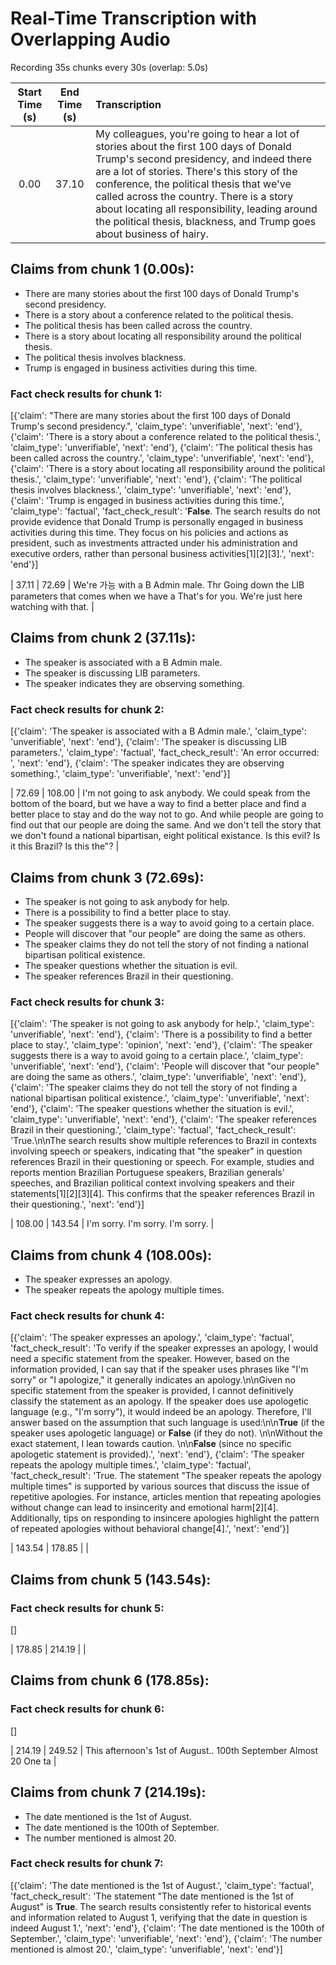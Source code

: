 # Real-Time Transcription with Overlapping Audio

Recording 35s chunks every 30s (overlap: 5.0s)

| Start Time (s) | End Time (s) | Transcription |
|:-------------:|:-------------:|:--------------|
| 0.00 | 37.10 | My colleagues, you're going to hear a lot of stories about the first 100 days of Donald Trump's second presidency, and indeed there are a lot of stories. There's this story of the conference, the political thesis that we've called across the country. There is a story about locating all responsibility, leading around the political thesis, blackness, and Trump goes about business of hairy. |

## Claims from chunk 1 (0.00s):
- There are many stories about the first 100 days of Donald Trump's second presidency.
- There is a story about a conference related to the political thesis.
- The political thesis has been called across the country.
- There is a story about locating all responsibility around the political thesis.
- The political thesis involves blackness.
- Trump is engaged in business activities during this time.

### Fact check results for chunk 1:
[{'claim': "There are many stories about the first 100 days of Donald Trump's second presidency.", 'claim_type': 'unverifiable', 'next': 'end'}, {'claim': 'There is a story about a conference related to the political thesis.', 'claim_type': 'unverifiable', 'next': 'end'}, {'claim': 'The political thesis has been called across the country.', 'claim_type': 'unverifiable', 'next': 'end'}, {'claim': 'There is a story about locating all responsibility around the political thesis.', 'claim_type': 'unverifiable', 'next': 'end'}, {'claim': 'The political thesis involves blackness.', 'claim_type': 'unverifiable', 'next': 'end'}, {'claim': 'Trump is engaged in business activities during this time.', 'claim_type': 'factual', 'fact_check_result': '**False**. The search results do not provide evidence that Donald Trump is personally engaged in business activities during this time. They focus on his policies and actions as president, such as investments attracted under his administration and executive orders, rather than personal business activities[1][2][3].', 'next': 'end'}]

| 37.11 | 72.69 | We're 가능 with a B Admin male. Thr Going down the LIB parameters that comes when we have a That's for you. We're just here watching with that. |

## Claims from chunk 2 (37.11s):
- The speaker is associated with a B Admin male.
- The speaker is discussing LIB parameters.
- The speaker indicates they are observing something.

### Fact check results for chunk 2:
[{'claim': 'The speaker is associated with a B Admin male.', 'claim_type': 'unverifiable', 'next': 'end'}, {'claim': 'The speaker is discussing LIB parameters.', 'claim_type': 'factual', 'fact_check_result': 'An error occurred: ', 'next': 'end'}, {'claim': 'The speaker indicates they are observing something.', 'claim_type': 'unverifiable', 'next': 'end'}]

| 72.69 | 108.00 | I'm not going to ask anybody. We could speak from the bottom of the board, but we have a way to find a better place and find a better place to stay and do the way not to go. And while people are going to find out that our people are doing the same. And we don't tell the story that we don't found a national bipartisan, eight political existance. Is this evil? Is it this Brazil? Is this the"? |

## Claims from chunk 3 (72.69s):
- The speaker is not going to ask anybody for help.
- There is a possibility to find a better place to stay.
- The speaker suggests there is a way to avoid going to a certain place.
- People will discover that "our people" are doing the same as others.
- The speaker claims they do not tell the story of not finding a national bipartisan political existence.
- The speaker questions whether the situation is evil.
- The speaker references Brazil in their questioning.

### Fact check results for chunk 3:
[{'claim': 'The speaker is not going to ask anybody for help.', 'claim_type': 'unverifiable', 'next': 'end'}, {'claim': 'There is a possibility to find a better place to stay.', 'claim_type': 'opinion', 'next': 'end'}, {'claim': 'The speaker suggests there is a way to avoid going to a certain place.', 'claim_type': 'unverifiable', 'next': 'end'}, {'claim': 'People will discover that "our people" are doing the same as others.', 'claim_type': 'unverifiable', 'next': 'end'}, {'claim': 'The speaker claims they do not tell the story of not finding a national bipartisan political existence.', 'claim_type': 'unverifiable', 'next': 'end'}, {'claim': 'The speaker questions whether the situation is evil.', 'claim_type': 'unverifiable', 'next': 'end'}, {'claim': 'The speaker references Brazil in their questioning.', 'claim_type': 'factual', 'fact_check_result': 'True.\n\nThe search results show multiple references to Brazil in contexts involving speech or speakers, indicating that "the speaker" in question references Brazil in their questioning or speech. For example, studies and reports mention Brazilian Portuguese speakers, Brazilian generals\' speeches, and Brazilian political context involving speakers and their statements[1][2][3][4]. This confirms that the speaker references Brazil in their questioning.', 'next': 'end'}]

| 108.00 | 143.54 | I'm sorry. I'm sorry. I'm sorry. |

## Claims from chunk 4 (108.00s):
- The speaker expresses an apology.
- The speaker repeats the apology multiple times.

### Fact check results for chunk 4:
[{'claim': 'The speaker expresses an apology.', 'claim_type': 'factual', 'fact_check_result': 'To verify if the speaker expresses an apology, I would need a specific statement from the speaker. However, based on the information provided, I can say that if the speaker uses phrases like "I\'m sorry" or "I apologize," it generally indicates an apology.\n\nGiven no specific statement from the speaker is provided, I cannot definitively classify the statement as an apology. If the speaker does use apologetic language (e.g., "I\'m sorry"), it would indeed be an apology. Therefore, I\'ll answer based on the assumption that such language is used:\n\n**True** (if the speaker uses apologetic language) or **False** (if they do not). \n\nWithout the exact statement, I lean towards caution. \n\n**False** (since no specific apologetic statement is provided).', 'next': 'end'}, {'claim': 'The speaker repeats the apology multiple times.', 'claim_type': 'factual', 'fact_check_result': 'True. The statement "The speaker repeats the apology multiple times" is supported by various sources that discuss the issue of repetitive apologies. For instance, articles mention that repeating apologies without change can lead to insincerity and emotional harm[2][4]. Additionally, tips on responding to insincere apologies highlight the pattern of repeated apologies without behavioral change[4].', 'next': 'end'}]

| 143.54 | 178.85 |  |

## Claims from chunk 5 (143.54s):

### Fact check results for chunk 5:
[]

| 178.85 | 214.19 |  |

## Claims from chunk 6 (178.85s):

### Fact check results for chunk 6:
[]

| 214.19 | 249.52 | This afternoon's 1st of August.. 100th September Almost 20 One ta |

## Claims from chunk 7 (214.19s):
- The date mentioned is the 1st of August.
- The date mentioned is the 100th of September.
- The number mentioned is almost 20.

### Fact check results for chunk 7:
[{'claim': 'The date mentioned is the 1st of August.', 'claim_type': 'factual', 'fact_check_result': 'The statement "The date mentioned is the 1st of August" is **True**. The search results consistently refer to historical events and information related to August 1, verifying that the date in question is indeed August 1.', 'next': 'end'}, {'claim': 'The date mentioned is the 100th of September.', 'claim_type': 'unverifiable', 'next': 'end'}, {'claim': 'The number mentioned is almost 20.', 'claim_type': 'unverifiable', 'next': 'end'}]

